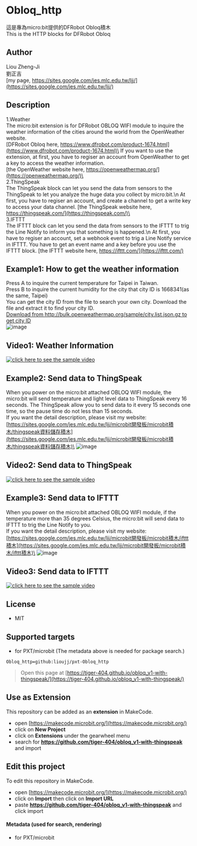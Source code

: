 # Obloq_http

這是專為micro:bit提供的DFRobot Obloq積木\
This is the HTTP blocks for DFRobot Obloq

## Author
Liou Zheng-Ji\
劉正吉\
[my page, https://sites.google.com/jes.mlc.edu.tw/ljj/](https://sites.google.com/jes.mlc.edu.tw/ljj/)

## Description
1.Weather\
The micro:bit extension is for DFRobot OBLOQ WIFI module to inquire the weather information of the cities around the world from the OpenWeather website.\
[DFRobot Obloq here, https://www.dfrobot.com/product-1674.html](https://www.dfrobot.com/product-1674.html)\
If you want to use the extension, at first, you have to regiser an account from OpenWeather to get a key to access the weather information.\
[the OpenWeather website here, https://openweathermap.org/](https://openweathermap.org/)\
 \
2.ThingSpeak\
The ThingSpeak block can let you send the data from sensors to the ThingSpeak to let you analyze the huge data you collect by micro:bit.\n
At first, you have to regiser an account, and create a channel to get a write key to access your data channel.
[the ThingSpeak website here, https://thingspeak.com/](https://thingspeak.com/)\
 \
3.IFTTT\
The IFTTT block can let you send the data from sensors to the IFTTT to trig the Line Notify to inform you that something is happened.\n
At first, you have to regiser an account, set a webhook event to trig a Line Notify service in IFTTT. You have to get an event name and a key before you use the IFTTT block.
[the IFTTT website here, https://ifttt.com/](https://ifttt.com/)

## Example1: How to get the weather information
Press A to inquire the current temperature for Taipei in Taiwan.\
Press B to inquire the current humidity for the city that city ID is 1668341(as the same, Taipei)\
You can get the city ID from the file to search your own city. Download the file and extract it to find your city ID.\
[Download from http://bulk.openweathermap.org/sample/city.list.json.gz to get city ID](http://bulk.openweathermap.org/sample/city.list.json.gz)\
![image](images/example1.png)

## Video1: Weather Information
[![click here to see the sample video](https://img.youtube.com/vi/SMbRdlF9AEA/0.jpg)](https://www.youtube.com/watch?v=SMbRdlF9AEA)

## Example2: Send data to ThingSpeak
When you power on the micro:bit attached OBLOQ WIFI module, the micro:bit will send temperature and light level data to ThingSpeak every 16 seconds. The ThingSpeak allow you to send data to it every 15 seconds one time, so the pause time do not less than 15 seconds.\
If you want the detail description, please visit my website:\
[https://sites.google.com/jes.mlc.edu.tw/ljj/microbit開發板/microbit積木/thingspeak資料儲存積木](https://sites.google.com/jes.mlc.edu.tw/ljj/microbit開發板/microbit積木/thingspeak資料儲存積木)\
![image](images/example2.png)

## Video2: Send data to ThingSpeak
[![click here to see the sample video](https://img.youtube.com/vi/bQTu6bFurEA/0.jpg)](https://www.youtube.com/watch?v=bQTu6bFurEA)

## Example3: Send data to IFTTT
When you power on the micro:bit attached OBLOQ WIFI module, if the temperature more than 35 degrees Celsius, the micro:bit will send data to IFTTT to trig the Line Notify to you.\
If you want the detail description, please visit my website:\
[https://sites.google.com/jes.mlc.edu.tw/ljj/microbit開發板/microbit積木/ifttt積木](https://sites.google.com/jes.mlc.edu.tw/ljj/microbit開發板/microbit積木/ifttt積木)\
![image](images/example3.png)

## Video3: Send data to IFTTT
[![click here to see the sample video](https://img.youtube.com/vi/9CXRKH8INck/0.jpg)](https://www.youtube.com/watch?v=9CXRKH8INck)

## License

* MIT

## Supported targets

* for PXT/microbit
(The metadata above is needed for package search.)

```package
Obloq_http=github:lioujj/pxt-Obloq_http
```


> Open this page at [https://tiger-404.github.io/obloq_v1-with-thingspeak/](https://tiger-404.github.io/obloq_v1-with-thingspeak/)

## Use as Extension

This repository can be added as an **extension** in MakeCode.

* open [https://makecode.microbit.org/](https://makecode.microbit.org/)
* click on **New Project**
* click on **Extensions** under the gearwheel menu
* search for **https://github.com/tiger-404/obloq_v1-with-thingspeak** and import

## Edit this project

To edit this repository in MakeCode.

* open [https://makecode.microbit.org/](https://makecode.microbit.org/)
* click on **Import** then click on **Import URL**
* paste **https://github.com/tiger-404/obloq_v1-with-thingspeak** and click import

#### Metadata (used for search, rendering)

* for PXT/microbit
<script src="https://makecode.com/gh-pages-embed.js"></script><script>makeCodeRender("{{ site.makecode.home_url }}", "{{ site.github.owner_name }}/{{ site.github.repository_name }}");</script>
